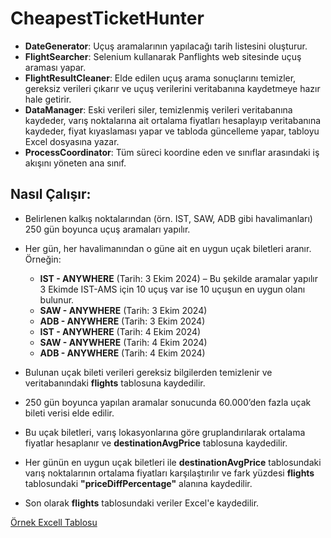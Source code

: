 # CheapestTicketHunter

- **DateGenerator**: Uçuş aramalarının yapılacağı tarih listesini oluşturur.
- **FlightSearcher**: Selenium kullanarak Panflights web sitesinde uçuş araması yapar.
- **FlightResultCleaner**: Elde edilen uçuş arama sonuçlarını temizler, gereksiz verileri çıkarır ve uçuş verilerini veritabanına kaydetmeye hazır hale getirir.
- **DataManager**: Eski verileri siler, temizlenmiş verileri veritabanına kaydeder, varış noktalarına ait ortalama fiyatları hesaplayıp veritabanına kaydeder, fiyat kıyaslaması yapar ve tabloda güncelleme yapar, tabloyu Excel dosyasına yazar.
- **ProcessCoordinator**: Tüm süreci koordine eden ve sınıflar arasındaki iş akışını yöneten ana sınıf.



## Nasıl Çalışır:
- Belirlenen kalkış noktalarından (örn. IST, SAW, ADB gibi havalimanları) 250 gün boyunca uçuş aramaları yapılır.
- Her gün, her havalimanından o güne ait en uygun uçak biletleri aranır. Örneğin:
  - **IST - ANYWHERE** (Tarih: 3 Ekim 2024) – Bu şekilde aramalar yapılır 3 Ekimde IST-AMS için 10 uçuş var ise 10 uçuşun en uygun olanı bulunur.
  - **SAW - ANYWHERE** (Tarih: 3 Ekim 2024)
  - **ADB - ANYWHERE** (Tarih: 3 Ekim 2024)
  - **IST - ANYWHERE** (Tarih: 4 Ekim 2024)
  - **SAW - ANYWHERE** (Tarih: 4 Ekim 2024)
  - **ADB - ANYWHERE** (Tarih: 4 Ekim 2024)

- Bulunan uçak bileti verileri gereksiz bilgilerden temizlenir ve veritabanındaki **flights** tablosuna kaydedilir.
- 250 gün boyunca yapılan aramalar sonucunda 60.000’den fazla uçak bileti verisi elde edilir.
- Bu uçak biletleri, varış lokasyonlarına göre gruplandırılarak ortalama fiyatlar hesaplanır ve **destinationAvgPrice** tablosuna kaydedilir.
- Her günün en uygun uçak biletleri ile **destinationAvgPrice** tablosundaki varış noktalarının ortalama fiyatları karşılaştırılır ve fark yüzdesi **flights** tablosundaki **"priceDiffPercentage"** alanına kaydedilir.
- Son olarak **flights** tablosundaki veriler Excel'e kaydedilir.





  

[Örnek Excell Tablosu](https://docs.google.com/spreadsheets/d/1fbZUEdkm9m7sI8kDkdqMiUdNHR3ZYPUd/edit?gid=2115726437#gid=2115726437)

